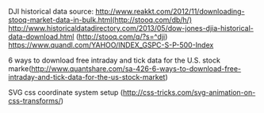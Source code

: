 DJI historical data source:
	http://www.reakkt.com/2012/11/downloading-stooq-market-data-in-bulk.html(http://stooq.com/db/h/)
	http://www.historicaldatadirectory.com/2013/05/dow-jones-djia-historical-data-download.html (http://stooq.com/q/?s=^dji)
	https://www.quandl.com/YAHOO/INDEX_GSPC-S-P-500-Index

6 ways to download free intraday and tick data for the U.S. stock marke(http://www.quantshare.com/sa-426-6-ways-to-download-free-intraday-and-tick-data-for-the-us-stock-market)

SVG css coordinate system setup (http://css-tricks.com/svg-animation-on-css-transforms/)